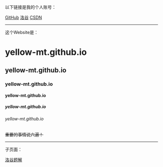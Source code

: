 以下链接是我的个人账号：

[GitHub](https://github.com/yellow-mt)
[洛谷](https://www.luogu.com.cn/user/835829)
[CSDN](https://blog.csdn.net/2301_76688772)
___
这个Website是：
# yellow-mt.github.io
## yellow-mt.github.io
### yellow-mt.github.io
#### yellow-mt.github.io
##### yellow-mt.github.io
###### yellow-mt.github.io
~~重要的事情说六遍！~~
___
子页面：

[洛谷题解](lgsu)
